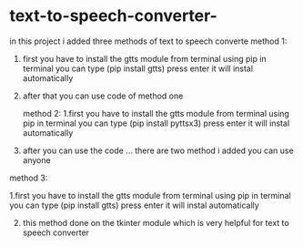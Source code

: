 # text-to-speech-converter-

in this project i added three methods of text to speech converte 
method 1:
1. first you have to install the gtts module from terminal using pip in terminal you can type (pip install gtts) press enter it will instal automatically
2. after that you can use code of method one

   method 2:
1.first you have to install the gtts module from terminal using pip in terminal you can type (pip install pyttsx3) press enter it will instal automatically
2. after you can use the code ... there are two method i added you can use anyone

method 3:

1.first you have to install the gtts module from terminal using pip in terminal you can type (pip install gtts) press enter it will instal automatically

2. this method done on the tkinter module which is very helpful for text to speech converter
